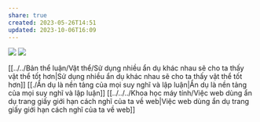 ```yaml
---
share: true
created: 2023-05-26T14:51
updated: 2023-10-06T16:09
---
```

![](https://res.cloudinary.com/dxj9qr5gj/image/upload/c_scale,f_auto,q_auto:good,w_1200/v1632316505/maggieappleton.com/essays/drawing-invisibles/frame_shrink_irt2qv.png)
![](https://res.cloudinary.com/dxj9qr5gj/image/upload/v1632316505/maggieappleton.com/essays/drawing-invisibles/hide-highlight_shrink_ljkonq.png) 

[[../../Bản thể luận/Vật thể/Sử dụng nhiều ẩn dụ khác nhau sẽ cho ta thấy vật thể tốt hơn|Sử dụng nhiều ẩn dụ khác nhau sẽ cho ta thấy vật thể tốt hơn]] 
[[./Ẩn dụ là nền tảng của mọi suy nghĩ và lập luận|Ẩn dụ là nền tảng của mọi suy nghĩ và lập luận]] 
[[../../../Khoa học máy tính/Việc web dùng ẩn dụ trang giấy giới hạn cách nghĩ của ta về web|Việc web dùng ẩn dụ trang giấy giới hạn cách nghĩ của ta về web]]
